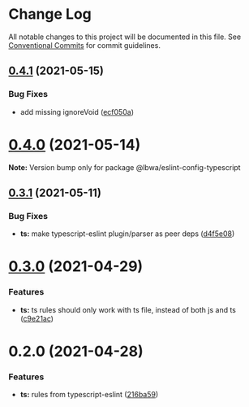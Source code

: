 # Change Log

All notable changes to this project will be documented in this file.
See [Conventional Commits](https://conventionalcommits.org) for commit guidelines.

## [0.4.1](https://github.com/lbwa/eslint-config/compare/@lbwa/eslint-config-typescript@0.4.0...@lbwa/eslint-config-typescript@0.4.1) (2021-05-15)

### Bug Fixes

- add missing ignoreVoid ([ecf050a](https://github.com/lbwa/eslint-config/commit/ecf050af030facd0e986a94a1315d79748f1cdb1))

# [0.4.0](https://github.com/lbwa/eslint-config/compare/@lbwa/eslint-config-typescript@0.3.1...@lbwa/eslint-config-typescript@0.4.0) (2021-05-14)

**Note:** Version bump only for package @lbwa/eslint-config-typescript

## [0.3.1](https://github.com/lbwa/eslint-config/compare/@lbwa/eslint-config-typescript@0.3.0...@lbwa/eslint-config-typescript@0.3.1) (2021-05-11)

### Bug Fixes

- **ts:** make typescript-eslint plugin/parser as peer deps ([d4f5e08](https://github.com/lbwa/eslint-config/commit/d4f5e082ea109e28be32d9cd47c534a8fea1cc7f))

# [0.3.0](https://github.com/lbwa/eslint-config/compare/@lbwa/eslint-config-typescript@0.2.0...@lbwa/eslint-config-typescript@0.3.0) (2021-04-29)

### Features

- **ts:** ts rules should only work with ts file, instead of both js and ts ([c9e21ac](https://github.com/lbwa/eslint-config/commit/c9e21ac636a75a57eb75648a6757c7f15fa1ad68))

# 0.2.0 (2021-04-28)

### Features

- **ts:** rules from typescript-eslint ([216ba59](https://github.com/lbwa/eslint-config/commit/216ba59e660fa1e969491e4fc54e243168ca85b4))
